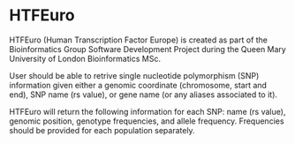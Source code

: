# HTFEuro

HTFEuro (Human Transcription Factor Europe) is created as part of the Bioinformatics Group Software Development Project during the Queen Mary University of London Bioinformatics MSc.

User should be able to retrive single nucleotide polymorphism (SNP) information given either a genomic coordinate (chromosome, start and end), SNP name (rs value), or gene name (or any aliases associated to it).

HTFEuro will return the following information for each SNP: name (rs value), genomic position, genotype frequencies, and allele frequency. Frequencies should be provided for each population separately.
